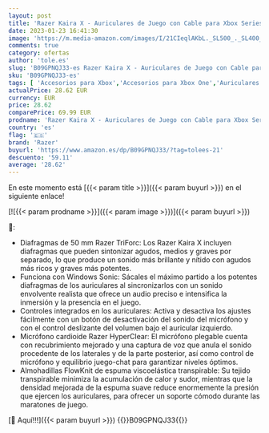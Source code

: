 ```yaml
---
layout: post
title: 'Razer Kaira X - Auriculares de Juego con Cable para Xbox Series X|S + PC + Mac + Switch + Mobile  Controladores de 50 mm  micrófono cardioide  Windows Sonic  Lima'
date: 2023-01-23 16:41:30
image: 'https://m.media-amazon.com/images/I/21CIeqlAKbL._SL500_._SL400_.jpg'
comments: true
category: ofertas
author: 'tole.es'
slug: 'B09GPNQJ33-es Razer Kaira X - Auriculares de Juego con Cable para Xbox...'
sku: 'B09GPNQJ33-es'
tags: [ 'Accesorios para Xbox','Accesorios para Xbox One','Auriculares gaming para Xbox One','Electrónica','Hardware y juegos para Xbox One','Sistemas heredados','Sistemas heredados de Xbox','Videojuegos','Xbox: Juegos, consolas y accesorios','razer','xbox','🇪🇸', ]
actualPrice: 28.62 EUR
currency: EUR
price: 28.62
comparePrice: 69.99 EUR
prodname: 'Razer Kaira X - Auriculares de Juego con Cable para Xbox Series X|S + PC + Mac + Switch + Mobile  Controladores de 50 mm  micrófono cardioide  Windows Sonic  Lima'
country: 'es'
flag: '🇪🇸'
brand: 'Razer'
buyurl: 'https://www.amazon.es/dp/B09GPNQJ33/?tag=tolees-21'
descuento: '59.11'
average: '28.62'
---
```


En este momento está [{{< param title >}}]({{< param buyurl >}}) en el siguiente enlace!

[![{{< param prodname >}}]({{< param image >}})]({{< param buyurl >}})

🔎:

- Diafragmas de 50 mm Razer TriForc: Los Razer Kaira X incluyen diafragmas que pueden sintonizar agudos, medios y graves por separado, lo que produce un sonido más brillante y nítido con agudos más ricos y graves más potentes.
- Funciona con Windows Sonic: Sácales el máximo partido a los potentes diafragmas de los auriculares al sincronizarlos con un sonido envolvente realista que ofrece un audio preciso e intensifica la inmersión y la presencia en el juego.
- Controles integrados en los auriculares: Activa y desactiva los ajustes fácilmente con un botón de desactivación del sonido del micrófono y con el control deslizante del volumen bajo el auricular izquierdo.
- Micrófono cardioide Razer HyperClear: El micrófono plegable cuenta con recubrimiento mejorado y una captura de voz que anula el sonido procedente de los laterales y de la parte posterior, así como control de micrófono y equilibrio juego-chat para garantizar niveles óptimos.
- Almohadillas FlowKnit de espuma viscoelástica transpirable: Su tejido transpirable minimiza la acumulación de calor y sudor, mientras que la densidad mejorada de la espuma suave reduce enormemente la presión que ejercen los auriculares, para ofrecer un soporte cómodo durante las maratones de juego.

[🛒 Aquí!!!]({{< param buyurl >}})
{{<world>}}B09GPNQJ33{{</world>}}
